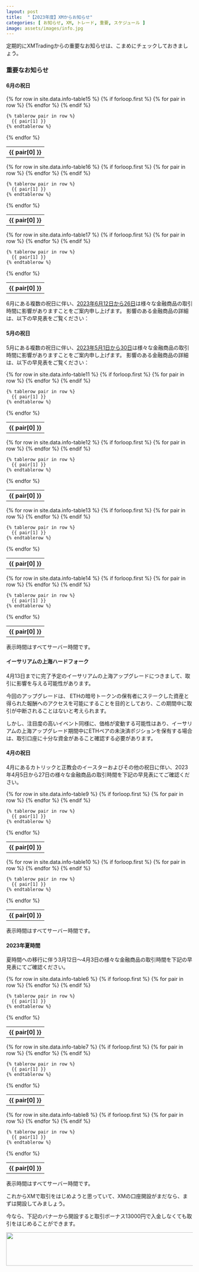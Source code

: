 ```yaml
---
layout: post
title:  "【2023年度】XMからお知らせ"
categories: [ お知らせ, XM, トレード, 重要, スケジュール ]
image: assets/images/info.jpg
---
```


定期的にXMTradingからの重要なお知らせは、こまめにチェックしておきましょう。

### 重要なお知らせ

#### 6月の祝日

<table>
  {% for row in site.data.info-table15 %}
    {% if forloop.first %}
    <tr>
      {% for pair in row %}
        <th>{{ pair[0] }}</th>
      {% endfor %}
    </tr>
    {% endif %}

    {% tablerow pair in row %}
      {{ pair[1] }}
    {% endtablerow %}
  {% endfor %}
</table>

<table>
  {% for row in site.data.info-table16 %}
    {% if forloop.first %}
    <tr>
      {% for pair in row %}
        <th>{{ pair[0] }}</th>
      {% endfor %}
    </tr>
    {% endif %}

    {% tablerow pair in row %}
      {{ pair[1] }}
    {% endtablerow %}
  {% endfor %}
</table>

<table>
  {% for row in site.data.info-table17 %}
    {% if forloop.first %}
    <tr>
      {% for pair in row %}
        <th>{{ pair[0] }}</th>
      {% endfor %}
    </tr>
    {% endif %}

    {% tablerow pair in row %}
      {{ pair[1] }}
    {% endtablerow %}
  {% endfor %}
</table>
6月にある複数の祝日に伴い、<u>2023年6月12日から26日</u>は様々な金融商品の取引時間に影響がありますことをご案内申し上げます。
影響のある金融商品の詳細は、以下の早見表をご覧ください：

#### 5月の祝日


5月にある複数の祝日に伴い、<u>2023年5月1日から30日</u>は様々な金融商品の取引時間に影響がありますことをご案内申し上げます。
 影響のある金融商品の詳細は、以下の早見表をご覧ください：
<table>
  {% for row in site.data.info-table11 %}
    {% if forloop.first %}
    <tr>
      {% for pair in row %}
        <th>{{ pair[0] }}</th>
      {% endfor %}
    </tr>
    {% endif %}

    {% tablerow pair in row %}
      {{ pair[1] }}
    {% endtablerow %}
  {% endfor %}
</table>

<table>
  {% for row in site.data.info-table12 %}
    {% if forloop.first %}
    <tr>
      {% for pair in row %}
        <th>{{ pair[0] }}</th>
      {% endfor %}
    </tr>
    {% endif %}

    {% tablerow pair in row %}
      {{ pair[1] }}
    {% endtablerow %}
  {% endfor %}
</table>

<table>
  {% for row in site.data.info-table13 %}
    {% if forloop.first %}
    <tr>
      {% for pair in row %}
        <th>{{ pair[0] }}</th>
      {% endfor %}
    </tr>
    {% endif %}

    {% tablerow pair in row %}
      {{ pair[1] }}
    {% endtablerow %}
  {% endfor %}
</table>

<table>
  {% for row in site.data.info-table14 %}
    {% if forloop.first %}
    <tr>
      {% for pair in row %}
        <th>{{ pair[0] }}</th>
      {% endfor %}
    </tr>
    {% endif %}

    {% tablerow pair in row %}
      {{ pair[1] }}
    {% endtablerow %}
  {% endfor %}
</table>

表示時間はすべてサーバー時間です。

#### イーサリアムの上海ハードフォーク

4月13日までに完了予定のイーサリアムの上海アップグレードにつきまして、取引に影響を与える可能性があります。

今回のアップグレードは、 ETHの暗号トークンの保有者にステークした資産と得られた報酬へのアクセスを可能にすることを目的としており、この期間中に取引が中断されることはないと考えられます。

しかし、注目度の高いイベント同様に、価格が変動する可能性はあり、イーサリアムの上海アップグレード期間中にETHペアの未決済ポジションを保有する場合は、取引口座に十分な資金があること確認する必要があります。

#### 4月の祝日

4月にあるカトリックと正教会のイースターおよびその他の祝日に伴い、2023年4月5日から27日の様々な金融商品の取引時間を下記の早見表にてご確認ください。


<table>
  {% for row in site.data.info-table9 %}
    {% if forloop.first %}
    <tr>
      {% for pair in row %}
        <th>{{ pair[0] }}</th>
      {% endfor %}
    </tr>
    {% endif %}

    {% tablerow pair in row %}
      {{ pair[1] }}
    {% endtablerow %}
  {% endfor %}
</table>

<table>
  {% for row in site.data.info-table10 %}
    {% if forloop.first %}
    <tr>
      {% for pair in row %}
        <th>{{ pair[0] }}</th>
      {% endfor %}
    </tr>
    {% endif %}

    {% tablerow pair in row %}
      {{ pair[1] }}
    {% endtablerow %}
  {% endfor %}
</table>

表示時間はすべてサーバー時間です。

#### 2023年夏時間

夏時間への移行に伴う3月12日～4月3日の様々な金融商品の取引時間を下記の早見表にてご確認ください。

<table>
  {% for row in site.data.info-table6 %}
    {% if forloop.first %}
    <tr>
      {% for pair in row %}
        <th>{{ pair[0] }}</th>
      {% endfor %}
    </tr>
    {% endif %}

    {% tablerow pair in row %}
      {{ pair[1] }}
    {% endtablerow %}
  {% endfor %}
</table>

<table>
  {% for row in site.data.info-table7 %}
    {% if forloop.first %}
    <tr>
      {% for pair in row %}
        <th>{{ pair[0] }}</th>
      {% endfor %}
    </tr>
    {% endif %}

    {% tablerow pair in row %}
      {{ pair[1] }}
    {% endtablerow %}
  {% endfor %}
</table>

<table>
  {% for row in site.data.info-table8 %}
    {% if forloop.first %}
    <tr>
      {% for pair in row %}
        <th>{{ pair[0] }}</th>
      {% endfor %}
    </tr>
    {% endif %}

    {% tablerow pair in row %}
      {{ pair[1] }}
    {% endtablerow %}
  {% endfor %}
</table>

表示時間はすべてサーバー時間です。

これからXMで取引をはじめようと思っていて、XMの口座開設がまだなら、まずは開設してみましょう。

今なら、下記のバナーから開設すると取引ボーナス13000円で入金しなくても取引をはじめることができます。

<a href="https://clicks.affstrack.com/c?m=7952&c=550036" referrerpolicy="no-referrer-when-downgrade"><img src="https://ads.affstrack.com/i/7952?c=550036" width="728" height="90" referrerpolicy="no-referrer-when-downgrade"/></a>